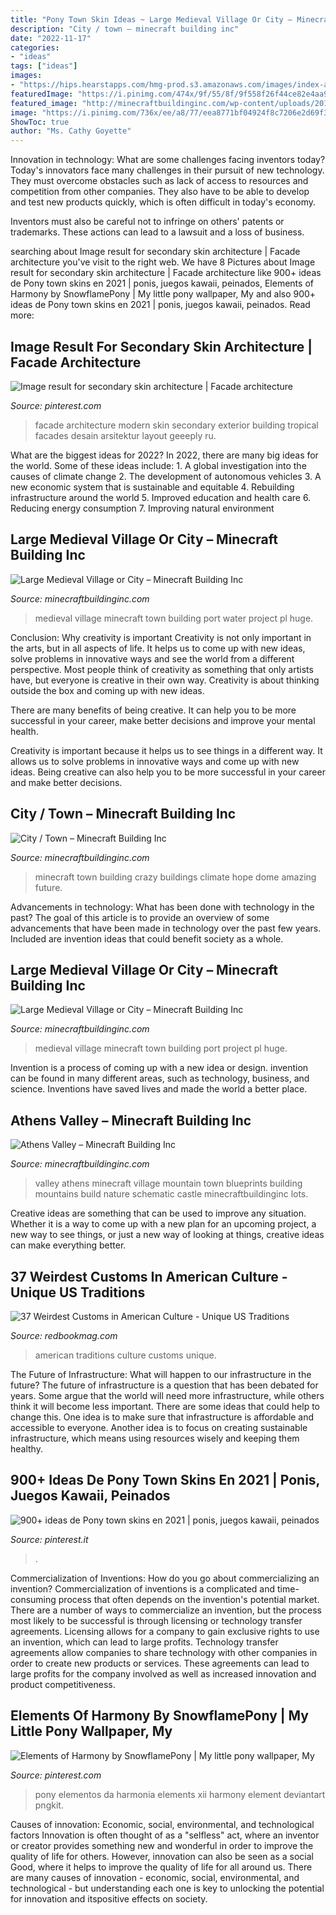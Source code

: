 ```yaml
---
title: "Pony Town Skin Ideas ~ Large Medieval Village Or City – Minecraft Building Inc"
description: "City / town – minecraft building inc"
date: "2022-11-17"
categories:
- "ideas"
tags: ["ideas"]
images:
- "https://hips.hearstapps.com/hmg-prod.s3.amazonaws.com/images/index-american-traditions-1529949133.jpg?crop=1.00xw:1.00xh;0,0&amp;resize=1200:*"
featuredImage: "https://i.pinimg.com/474x/9f/55/8f/9f558f26f44ce82e4aa922e991d554d1.jpg"
featured_image: "http://minecraftbuildinginc.com/wp-content/uploads/2015/06/Climate-Hope-City-Minecraft-building-ideas-download-amazing-crazy-dome-3-660x330.jpg"
image: "https://i.pinimg.com/736x/ee/a8/77/eea8771bf04924f8c7206e2d69f383a8.jpg"
ShowToc: true
author: "Ms. Cathy Goyette"
---
```



Innovation in technology: What are some challenges facing inventors today?
Today's innovators face many challenges in their pursuit of new technology. They must overcome obstacles such as lack of access to resources and competition from other companies. They also have to be able to develop and test new products quickly, which is often difficult in today's economy.

Inventors must also be careful not to infringe on others' patents or trademarks. These actions can lead to a lawsuit and a loss of business.

	

		
searching about Image result for secondary skin architecture | Facade architecture you've visit to the right web. We have 8 Pictures about Image result for secondary skin architecture | Facade architecture like 900+ ideas de Pony town skins en 2021 | ponis, juegos kawaii, peinados, Elements of Harmony by SnowflamePony | My little pony wallpaper, My and also 900+ ideas de Pony town skins en 2021 | ponis, juegos kawaii, peinados. Read more:
		
    
## Image Result For Secondary Skin Architecture | Facade Architecture

<img loading=lazy src="https://i.pinimg.com/736x/ee/a8/77/eea8771bf04924f8c7206e2d69f383a8.jpg" onerror="this.onerror=null;this.src='https://tse3.mm.bing.net/th?id=OIP.pAAL-nMCD9Cw2NSRgQ0tcQHaLL&amp;pid=15.1';" alt="Image result for secondary skin architecture | Facade architecture">

_Source: pinterest.com_

>facade architecture modern skin secondary exterior building tropical facades desain arsitektur layout geeeply ru. 

	

What are the biggest ideas for 2022?
In 2022, there are many big ideas for the world. Some of these ideas include: 1. A global investigation into the causes of climate change 2. The development of autonomous vehicles 3. A new economic system that is sustainable and equitable 4. Rebuilding infrastructure around the world 5. Improved education and health care 6. Reducing energy consumption 7. Improving natural environment 
    
## Large Medieval Village Or City – Minecraft Building Inc

<img loading=lazy src="http://minecraftbuildinginc.com/wp-content/uploads/2015/01/Large-Medieval-Village-minecraft-building-ideas-town-city-huge-house-water-port-11.jpg" onerror="this.onerror=null;this.src='https://tse2.mm.bing.net/th?id=OIP.w-X5UAcGFCgIi8GRM-nUGQHaD6&amp;pid=15.1';" alt="Large Medieval Village or City – Minecraft Building Inc">

_Source: minecraftbuildinginc.com_

>medieval village minecraft town building port water project pl huge. 

	

Conclusion: Why creativity is important
Creativity is not only important in the arts, but in all aspects of life. It helps us to come up with new ideas, solve problems in innovative ways and see the world from a different perspective.
Most people think of creativity as something that only artists have, but everyone is creative in their own way. Creativity is about thinking outside the box and coming up with new ideas.

There are many benefits of being creative. It can help you to be more successful in your career, make better decisions and improve your mental health.

Creativity is important because it helps us to see things in a different way. It allows us to solve problems in innovative ways and come up with new ideas. Being creative can also help you to be more successful in your career and make better decisions.

    
## City / Town – Minecraft Building Inc

<img loading=lazy src="http://minecraftbuildinginc.com/wp-content/uploads/2015/06/Climate-Hope-City-Minecraft-building-ideas-download-amazing-crazy-dome-3-660x330.jpg" onerror="this.onerror=null;this.src='https://tse1.mm.bing.net/th?id=OIP.tqJxSdnp7bQkTVdVablrNAHaDt&amp;pid=15.1';" alt="City / Town – Minecraft Building Inc">

_Source: minecraftbuildinginc.com_

>minecraft town building crazy buildings climate hope dome amazing future. 

	

Advancements in technology: What has been done with technology in the past?
The goal of this article is to provide an overview of some advancements that have been made in technology over the past few years. Included are invention ideas that could benefit society as a whole.

    
## Large Medieval Village Or City – Minecraft Building Inc

<img loading=lazy src="http://minecraftbuildinginc.com/wp-content/uploads/2015/01/Large-Medieval-Village-minecraft-building-ideas-town-city-huge-house-water-port-8.jpg" onerror="this.onerror=null;this.src='https://tse2.mm.bing.net/th?id=OIP.QrNtSiAiOSag3sSvMpIn4gHaD6&amp;pid=15.1';" alt="Large Medieval Village or City – Minecraft Building Inc">

_Source: minecraftbuildinginc.com_

>medieval village minecraft town building port project pl huge. 

	

Invention is a process of coming up with a new idea or design. invention can be found in many different areas, such as technology, business, and science. Inventions have saved lives and made the world a better place.

    
## Athens Valley – Minecraft Building Inc

<img loading=lazy src="https://minecraftbuildinginc.com/wp-content/uploads/2015/02/Athens-Valley-village-mountain-town-minecraft-building-ideas-blueprints-5.jpg" onerror="this.onerror=null;this.src='https://tse4.mm.bing.net/th?id=OIP.oywT1GeggJhWiM9E2KS-uQHaD0&amp;pid=15.1';" alt="Athens Valley – Minecraft Building Inc">

_Source: minecraftbuildinginc.com_

>valley athens minecraft village mountain town blueprints building mountains build nature schematic castle minecraftbuildinginc lots. 

	

Creative ideas are something that can be used to improve any situation. Whether it is a way to come up with a new plan for an upcoming project, a new way to see things, or just a new way of looking at things, creative ideas can make everything better.

    
## 37 Weirdest Customs In American Culture - Unique US Traditions

<img loading=lazy src="https://hips.hearstapps.com/hmg-prod.s3.amazonaws.com/images/index-american-traditions-1529949133.jpg?crop=1.00xw:1.00xh;0,0&amp;resize=1200:*" onerror="this.onerror=null;this.src='https://tse1.mm.bing.net/th?id=OIP.qiRhzV2nF3Nn5Peuoado4AHaDt&amp;pid=15.1';" alt="37 Weirdest Customs in American Culture - Unique US Traditions">

_Source: redbookmag.com_

>american traditions culture customs unique. 

	

The Future of Infrastructure: What will happen to our infrastructure in the future?
The future of infrastructure is a question that has been debated for years. Some argue that the world will need more infrastructure, while others think it will become less important. There are some ideas that could help to change this. One idea is to make sure that infrastructure is affordable and accessible to everyone. Another idea is to focus on creating sustainable infrastructure, which means using resources wisely and keeping them healthy.

    
## 900+ Ideas De Pony Town Skins En 2021 | Ponis, Juegos Kawaii, Peinados

<img loading=lazy src="https://i.pinimg.com/474x/9f/55/8f/9f558f26f44ce82e4aa922e991d554d1.jpg" onerror="this.onerror=null;this.src='https://tse4.mm.bing.net/th?id=OIP.s_txtBRFzdaYbGkL3ChSiwAAAA&amp;pid=15.1';" alt="900+ ideas de Pony town skins en 2021 | ponis, juegos kawaii, peinados">

_Source: pinterest.it_

>. 

	

Commercialization of Inventions: How do you go about commercializing an invention?
Commercialization of inventions is a complicated and time-consuming process that often depends on the invention's potential market. There are a number of ways to commercialize an invention, but the process most likely to be successful is through licensing or technology transfer agreements. Licensing allows for a company to gain exclusive rights to use an invention, which can lead to large profits. Technology transfer agreements allow companies to share technology with other companies in order to create new products or services. These agreements can lead to large profits for the company involved as well as increased innovation and product competitiveness.

    
## Elements Of Harmony By SnowflamePony | My Little Pony Wallpaper, My

<img loading=lazy src="https://i.pinimg.com/736x/ad/2a/a6/ad2aa663baf51d423783571ba749d407.jpg" onerror="this.onerror=null;this.src='https://tse4.mm.bing.net/th?id=OIP.FZoh9VQt7W8Pns66KnZHbwHaLc&amp;pid=15.1';" alt="Elements of Harmony by SnowflamePony | My little pony wallpaper, My">

_Source: pinterest.com_

>pony elementos da harmonia elements xii harmony element deviantart pngkit. 

	

Causes of innovation: Economic, social, environmental, and technological factors
Innovation is often thought of as a "selfless" act, where an inventor or creator provides something new and wonderful in order to improve the quality of life for others. However, innovation can also be seen as a social Good, where it helps to improve the quality of life for all around us. There are many causes of innovation - economic, social, environmental, and technological - but understanding each one is key to unlocking the potential for innovation and itspositive effects on society.

